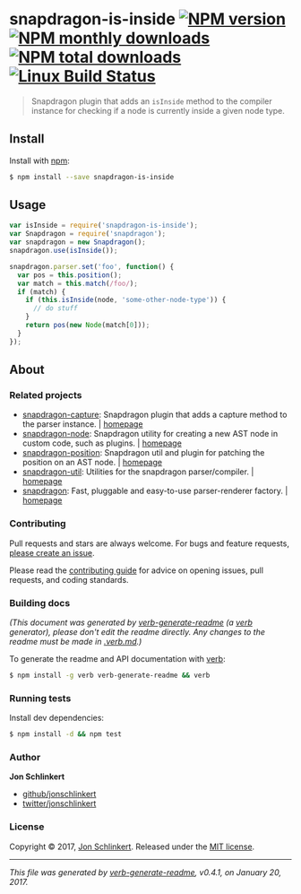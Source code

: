 # snapdragon-is-inside [![NPM version](https://img.shields.io/npm/v/snapdragon-is-inside.svg?style=flat)](https://www.npmjs.com/package/snapdragon-is-inside) [![NPM monthly downloads](https://img.shields.io/npm/dm/snapdragon-is-inside.svg?style=flat)](https://npmjs.org/package/snapdragon-is-inside)  [![NPM total downloads](https://img.shields.io/npm/dt/snapdragon-is-inside.svg?style=flat)](https://npmjs.org/package/snapdragon-is-inside) [![Linux Build Status](https://img.shields.io/travis/jonschlinkert/snapdragon-is-inside.svg?style=flat&label=Travis)](https://travis-ci.org/jonschlinkert/snapdragon-is-inside)

> Snapdragon plugin that adds an `isInside` method to the compiler instance for checking if a node is currently inside a given node type.

## Install

Install with [npm](https://www.npmjs.com/):

```sh
$ npm install --save snapdragon-is-inside
```

## Usage

```js
var isInside = require('snapdragon-is-inside');
var Snapdragon = require('snapdragon');
var snapdragon = new Snapdragon();
snapdragon.use(isInside());

snapdragon.parser.set('foo', function() {
  var pos = this.position();
  var match = this.match(/foo/);
  if (match) {
    if (this.isInside(node, 'some-other-node-type')) {
      // do stuff
    }
    return pos(new Node(match[0]));
  }
});
```

## About

### Related projects

* [snapdragon-capture](https://www.npmjs.com/package/snapdragon-capture): Snapdragon plugin that adds a capture method to the parser instance. | [homepage](https://github.com/jonschlinkert/snapdragon-capture "Snapdragon plugin that adds a capture method to the parser instance.")
* [snapdragon-node](https://www.npmjs.com/package/snapdragon-node): Snapdragon utility for creating a new AST node in custom code, such as plugins. | [homepage](https://github.com/jonschlinkert/snapdragon-node "Snapdragon utility for creating a new AST node in custom code, such as plugins.")
* [snapdragon-position](https://www.npmjs.com/package/snapdragon-position): Snapdragon util and plugin for patching the position on an AST node. | [homepage](https://github.com/jonschlinkert/snapdragon-position "Snapdragon util and plugin for patching the position on an AST node.")
* [snapdragon-util](https://www.npmjs.com/package/snapdragon-util): Utilities for the snapdragon parser/compiler. | [homepage](https://github.com/jonschlinkert/snapdragon-util "Utilities for the snapdragon parser/compiler.")
* [snapdragon](https://www.npmjs.com/package/snapdragon): Fast, pluggable and easy-to-use parser-renderer factory. | [homepage](https://github.com/jonschlinkert/snapdragon "Fast, pluggable and easy-to-use parser-renderer factory.")

### Contributing

Pull requests and stars are always welcome. For bugs and feature requests, [please create an issue](../../issues/new).

Please read the [contributing guide](.github/contributing.md) for advice on opening issues, pull requests, and coding standards.

### Building docs

_(This document was generated by [verb-generate-readme](https://github.com/verbose/verb-generate-readme) (a [verb](https://github.com/verbose/verb) generator), please don't edit the readme directly. Any changes to the readme must be made in [.verb.md](.verb.md).)_

To generate the readme and API documentation with [verb](https://github.com/verbose/verb):

```sh
$ npm install -g verb verb-generate-readme && verb
```

### Running tests

Install dev dependencies:

```sh
$ npm install -d && npm test
```

### Author

**Jon Schlinkert**

* [github/jonschlinkert](https://github.com/jonschlinkert)
* [twitter/jonschlinkert](https://twitter.com/jonschlinkert)

### License

Copyright © 2017, [Jon Schlinkert](https://github.com/jonschlinkert).
Released under the [MIT license](LICENSE).

***

_This file was generated by [verb-generate-readme](https://github.com/verbose/verb-generate-readme), v0.4.1, on January 20, 2017._
